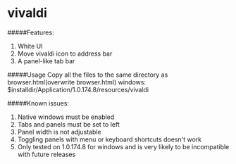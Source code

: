 # vivaldi

#####Features:
1. White UI
2. Move vivaldi icon to address bar
3. A panel-like tab bar

#####Usage
Copy all the files to the same directory as browser.html(overwrite browser.html)
windows: $installdir/Application/1.0.174.8/resources/vivaldi

#####Known issues:
1. Native windows must be enabled
2. Tabs and panels must be set to left
3. Panel width is not adjustable
4. Toggling panels with menu or keyboard shortcuts doesn't work
5. Only tested on 1.0.174.8 for windows and is very likely to be incompatible with future releases
